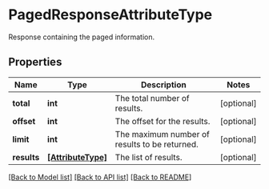# PagedResponseAttributeType

Response containing the paged information.
## Properties
Name | Type | Description | Notes
------------ | ------------- | ------------- | -------------
**total** | **int** | The total number of results. | [optional] 
**offset** | **int** | The offset for the results. | [optional] 
**limit** | **int** | The maximum number of results to be returned. | [optional] 
**results** | [**[AttributeType]**](AttributeType.md) | The list of results. | [optional] 

[[Back to Model list]](../README.md#documentation-for-models) [[Back to API list]](../README.md#documentation-for-api-endpoints) [[Back to README]](../README.md)


